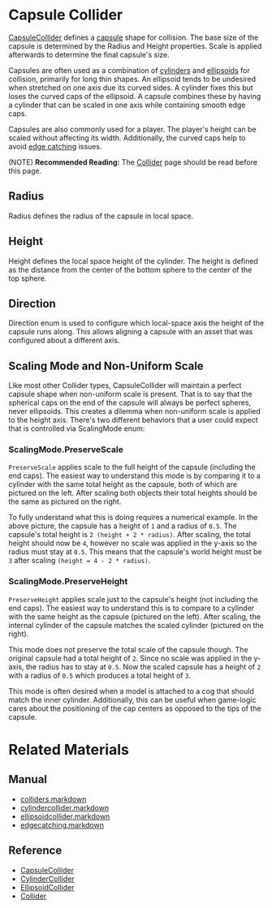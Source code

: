 # Capsule Collider
[CapsuleCollider](https://github.com/PlasmaEngine/PlasmaDocs/tree/master/docs/C%2B%2B/code_reference/class_reference/capsulecollider.markdown) defines a [capsule](https://en.wikipedia.org/wiki/Capsule_(geometry) ) shape for collision. The base size of the capsule is determined by the Radius  and Height  properties. Scale is applied afterwards to determine the final capsule's size.

Capsules are often used as a combination of [cylinders](https://plasmaengine.github.io/PlasmaDocs/Plasma1/Editor/physics/colliders/cylindercollider.markdown) and [ellipsoids](https://plasmaengine.github.io/PlasmaDocs/Plasma1/Editor/physics/colliders/ellipsoidcollider.markdown) for collision, primarily for long thin shapes.  An ellipsoid tends to be undesired when stretched on one axis due its curved sides. A cylinder fixes this but loses the curved caps of the ellipsoid. A capsule combines these by having a cylinder that can be scaled in one axis while containing smooth edge caps.

Capsules are also commonly used for a player. The player's height can be scaled without affecting its width. Additionally, the curved caps help to avoid [edge catching](https://plasmaengine.github.io/PlasmaDocs/Plasma1/Editor/physics/colliders/physicstroubleshooting/edgecatching.markdown) issues.

(NOTE) **Recommended Reading:** The [Collider](https://plasmaengine.github.io/PlasmaDocs/Plasma1/Editor/physics/colliders.markdown) page should be read before this page.


## Radius
Radius  defines the radius of the capsule in local space.

## Height
Height  defines the local space height of the cylinder. The height is defined as the distance from the center of the bottom sphere to the center of the top sphere.

## Direction
Direction enum is used to configure which local-space axis the height of the capsule runs along. This allows aligning a capsule with an asset that was configured about a different axis.

## Scaling Mode and Non-Uniform Scale
Like most other Collider types, CapsuleCollider will maintain a perfect capsule shape when non-uniform scale is present. That is to say that the spherical caps on the end of the capsule will always be perfect spheres, never ellipsoids. This creates a dilemma when non-uniform scale is applied to the height axis. There's two different behaviors that a user could expect that is controlled via ScalingMode enum:

###  ScalingMode.PreserveScale

`PreserveScale` applies scale to the full height of the capsule (including the end caps). The easiest way to understand this mode is by comparing it to a cylinder with the same total height as the capsule, both of which are pictured on the left. After scaling both objects their total heights should be the same as pictured on the right.

To fully understand what this is doing requires a numerical example. In the above picture, the capsule has a height of `1` and a radius of `0.5`. The capsule's total height is `2 (height + 2 * radius)`. After scaling, the total height should now be `4`, however no scale was applied in the y-axis so the radius must stay at `0.5`. This means that the capsule's world height must be `3` after scaling `(height = 4 - 2 * radius)`.

### ScalingMode.PreserveHeight

`PreserveHeight` applies scale just to the capsule's height (not including the end caps). The easiest way to understand this is to compare to a cylinder with the same height as the capsule (pictured on the left). After scaling, the internal cylinder of the capsule matches the scaled cylinder (pictured on the right).

This mode does not preserve the total scale of the capsule though. The original capsule had a total height of `2`. Since no scale was applied in the y-axis, the radius has to stay at `0.5`. Now the scaled capsule has a height of `2` with a radius of `0.5` which produces a total height of `3`.

This mode is often desired when a model is attached to a cog that should match the inner cylinder. Additionally, this can be useful when game-logic cares about the positioning of the cap centers as opposed to the tips of the capsule.

# Related Materials
## Manual
- [colliders.markdown](https://plasmaengine.github.io/PlasmaDocs/Plasma1/Editor/physics/colliders.markdown)
- [cylindercollider.markdown](https://plasmaengine.github.io/PlasmaDocs/Plasma1/Editor/physics/colliders/cylindercollider.markdown)
- [ellipsoidcollider.markdown](https://plasmaengine.github.io/PlasmaDocs/Plasma1/Editor/physics/colliders/ellipsoidcollider.markdown)
- [edgecatching.markdown](https://plasmaengine.github.io/PlasmaDocs/Plasma1/Editor/physics/colliders/physicstroubleshooting/edgecatching.markdown)

## Reference
- [CapsuleCollider](https://github.com/PlasmaEngine/PlasmaDocs/tree/master/docs/C%2B%2B/code_reference/class_reference/capsulecollider.markdown)
- [CylinderCollider](https://github.com/PlasmaEngine/PlasmaDocs/tree/master/docs/C%2B%2B/code_reference/class_reference/cylindercollider.markdown)
- [EllipsoidCollider](https://github.com/PlasmaEngine/PlasmaDocs/tree/master/docs/C%2B%2B/code_reference/class_reference/ellipsoidcollider.markdown)
- [Collider](https://github.com/PlasmaEngine/PlasmaDocs/tree/master/docs/C%2B%2B/code_reference/class_reference/collider.markdown)
 

 